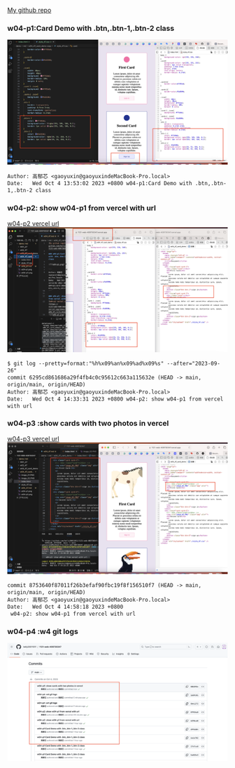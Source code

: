 [My github repo](https://github.com/kelly20011011/1121-web-409730347.git)

### w04-p1:Card Demo with .btn,.btn-1,.btn-2 class

![](w04-p1.png)

```
Author: 高郁芯 <gaoyuxin@gaoyuxindeMacBook-Pro.local>
Date:   Wed Oct 4 13:53:02 2023 +0800 w04-p1:Card Demo with .btn,.btn-1,.btn-2 class
```

### w04-p2: show w04-p1 from vercel with url
[w04-p2 vercel url](https://1121-web-409730347.vercel.app/demo/md/w04_47_card_demo/)
![](w04-p2.png)

```
$ git log --pretty=format:"%h%x09%an%x09%ad%x09%s" --after="2023-09-26"
commit 6295cd861686a29f4fb4c0c95612c663a115632e (HEAD -> main, origin/main, origin/HEAD)
Author: 高郁芯 <gaoyuxin@gaoyuxindeMacBook-Pro.local>
Date:   Wed Oct 4 14:33:31 2023 +0800 w04-p2: show w04-p1 from vercel with url
```


### w04-p3 :show cards with two photos in vercel
[w04-p3 vercel url](https://1121-web-409730347.vercel.app/demo/md/w04_47_card_demo/)
![](w04-p3.png)
```
commit 8753640f87011f26b3efaf90fbc19f8f156510f7 (HEAD -> main, origin/main, origin/HEAD)
Author: 高郁芯 <gaoyuxin@gaoyuxindeMacBook-Pro.local>
Date:   Wed Oct 4 14:58:18 2023 +0800
 w04-p2: show w04-p1 from vercel with url
```
### w04-p4 :w4 git logs
![](w04-p4.png)